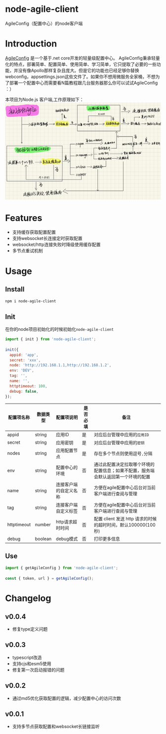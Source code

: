 # node-agile-client
AgileConfig（配置中心）的node客户端

# Introduction
[AgileConfig](https://github.com/dotnetcore/AgileConfig) 是一个基于.net core开发的轻量级配置中心。 AgileConfig秉承轻量化的特点，部署简单、配置简单、使用简单、学习简单，它只提取了必要的一些功能，并没有像Apollo那样复杂且庞大。但是它的功能也已经足够你替换webconfig，appsettings.json这些文件了。如果你不想用微服务全家桶，不想为了部署一个配置中心而需要看N篇教程跟几台服务器那么你可以试试AgileConfig ：）

本项目为Node.js 客户端,工作原理如下：
![](assets/README/img.jpg)

# Features
- 支持缓存获取配置配置
- 支持websocket长连接定时获取配置
- websocket/http连接失败时降级使用缓存配置
- 多节点重试机制
# Usage
## Install
```bash
npm i node-agile-client
```
## Init
在你的node项目初始化的时候初始化`node-agile-client`
```javascript
import { init } from 'node-agile-client';

init({
  appid: 'app',
  secret: 'xxx',
  node: 'http://192.168.1.1,http://192.168.1.2',
  env: 'DEV',
  tag: '',
  name: '',
  httptimeout: 100,
  debug: false,
});
```
|配置项名称|数据类型|配置项说明|是否必填|备注|
|--|--|--|--|--|
|appid|string|应用ID|是|对应后台管理中应用的`应用ID`|
|secret|string|应用密钥|是|对应后台管理中应用的`密钥`|
|nodes|string|应用配置节点|是|存在多个节点则使用逗号`,`分隔|
|env|string|配置中心的环境|否|通过此配置决定拉取哪个环境的配置信息；如果不配置，服务端会默认返回第一个环境的配置|
|name|string|连接客户端的自定义名称|否|方便在agile配置中心后台对当前客户端进行查阅与管理|
|tag|string|连接客户端自定义标签|否|方便在agile配置中心后台对当前客户端进行查阅与管理|
|httptimeout|number|http请求超时时间|否|配置 client 发送 http 请求的时候的超时时间，默认100000(100秒)|                                                   |
|debug|boolean|debug模式|否|打印更多信息|                                                   |

## Use
```javascript
import { getAgileConfig } from 'node-agile-client';

const { token, url } = getAgileConfig();
```

# Changelog
## v0.0.4
- 修复type定义问题
## v0.0.3
- typescript改造
- 支持cjs和esm5使用
- 修复第一次启动报错的问题
## v0.0.2
- 通过md5优化获取配置的逻辑，减少配置中心的访问次数
## v0.0.1
- 支持多节点获取配置和websocket长链接监听
